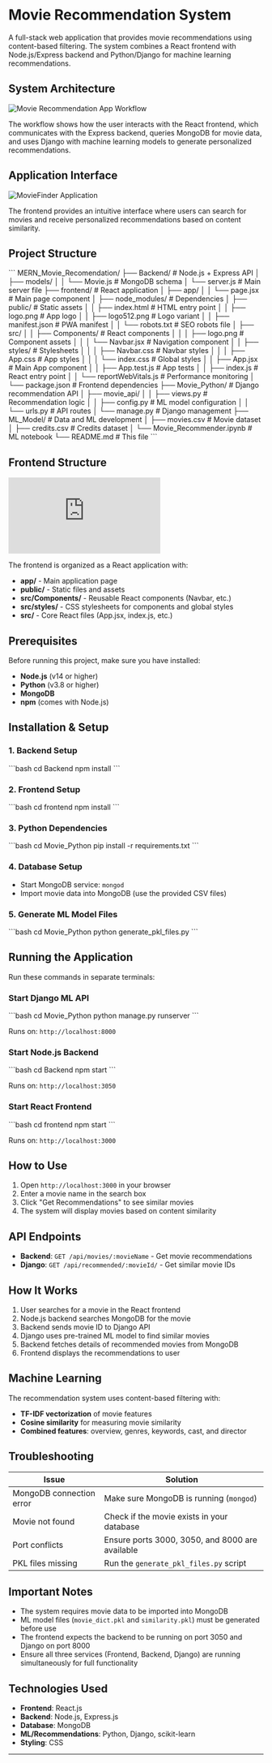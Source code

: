 # Movie Recommendation System

A full-stack web application that provides movie recommendations using content-based filtering. The system combines a React frontend with Node.js/Express backend and Python/Django for machine learning recommendations.

## System Architecture

![Movie Recommendation App Workflow](https://hebbkx1anhila5yf.public.blob.vercel-storage.com/movie-workflow-diagram-1udoIUcfeIxgyRma0s5jncrECOrLSm.png)

The workflow shows how the user interacts with the React frontend, which communicates with the Express backend, queries MongoDB for movie data, and uses Django with machine learning models to generate personalized recommendations.

## Application Interface

![MovieFinder Application](https://hebbkx1anhila5yf.public.blob.vercel-storage.com/Screenshot%202025-10-24%20155330-9hYUZSEdwm1HTvGgi4Pyku2JetdW07.png)

The frontend provides an intuitive interface where users can search for movies and receive personalized recommendations based on content similarity.

## Project Structure

\`\`\`
MERN_Movie_Recomendation/
├── Backend/                 # Node.js + Express API
│   ├── models/
│   │   └── Movie.js        # MongoDB schema
│   └── server.js           # Main server file
├── frontend/               # React application
│   ├── app/
│   │   └── page.jsx        # Main page component
│   ├── node_modules/       # Dependencies
│   ├── public/             # Static assets
│   │   ├── index.html      # HTML entry point
│   │   ├── logo.png        # App logo
│   │   ├── logo512.png     # Logo variant
│   │   ├── manifest.json   # PWA manifest
│   │   └── robots.txt      # SEO robots file
│   ├── src/
│   │   ├── Components/     # React components
│   │   │   ├── logo.png    # Component assets
│   │   │   └── Navbar.jsx  # Navigation component
│   │   ├── styles/         # Stylesheets
│   │   │   ├── Navbar.css  # Navbar styles
│   │   │   ├── App.css     # App styles
│   │   │   └── index.css   # Global styles
│   │   ├── App.jsx         # Main App component
│   │   ├── App.test.js     # App tests
│   │   ├── index.js        # React entry point
│   │   └── reportWebVitals.js # Performance monitoring
│   └── package.json        # Frontend dependencies
├── Movie_Python/           # Django recommendation API
│   ├── movie_api/
│   │   ├── views.py        # Recommendation logic
│   │   ├── config.py       # ML model configuration
│   │   └── urls.py         # API routes
│   └── manage.py           # Django management
├── ML_Model/              # Data and ML development
│   ├── movies.csv         # Movie dataset
│   ├── credits.csv        # Credits dataset
│   └── Movie_Recommender.ipynb # ML notebook
└── README.md              # This file
\`\`\`

## Frontend Structure

![Frontend File Structure](https://blob.v0.app/DyXSS.txt)

The frontend is organized as a React application with:
- **app/** - Main application page
- **public/** - Static files and assets
- **src/Components/** - Reusable React components (Navbar, etc.)
- **src/styles/** - CSS stylesheets for components and global styles
- **src/** - Core React files (App.jsx, index.js, etc.)

## Prerequisites

Before running this project, make sure you have installed:

- **Node.js** (v14 or higher)
- **Python** (v3.8 or higher)
- **MongoDB**
- **npm** (comes with Node.js)

## Installation & Setup

### 1. Backend Setup

\`\`\`bash
cd Backend
npm install
\`\`\`

### 2. Frontend Setup

\`\`\`bash
cd frontend
npm install
\`\`\`

### 3. Python Dependencies

\`\`\`bash
cd Movie_Python
pip install -r requirements.txt
\`\`\`

### 4. Database Setup

- Start MongoDB service: `mongod`
- Import movie data into MongoDB (use the provided CSV files)

### 5. Generate ML Model Files

\`\`\`bash
cd Movie_Python
python generate_pkl_files.py
\`\`\`

## Running the Application

Run these commands in separate terminals:

### Start Django ML API

\`\`\`bash
cd Movie_Python
python manage.py runserver
\`\`\`

Runs on: `http://localhost:8000`

### Start Node.js Backend

\`\`\`bash
cd Backend
npm start
\`\`\`

Runs on: `http://localhost:3050`

### Start React Frontend

\`\`\`bash
cd frontend
npm start
\`\`\`

Runs on: `http://localhost:3000`

## How to Use

1. Open `http://localhost:3000` in your browser
2. Enter a movie name in the search box
3. Click "Get Recommendations" to see similar movies
4. The system will display movies based on content similarity

## API Endpoints

- **Backend**: `GET /api/movies/:movieName` - Get movie recommendations
- **Django**: `GET /api/recommended/:movieId/` - Get similar movie IDs

## How It Works

1. User searches for a movie in the React frontend
2. Node.js backend searches MongoDB for the movie
3. Backend sends movie ID to Django API
4. Django uses pre-trained ML model to find similar movies
5. Backend fetches details of recommended movies from MongoDB
6. Frontend displays the recommendations to user

## Machine Learning

The recommendation system uses content-based filtering with:

- **TF-IDF vectorization** of movie features
- **Cosine similarity** for measuring movie similarity
- **Combined features**: overview, genres, keywords, cast, and director

## Troubleshooting

| Issue | Solution |
|-------|----------|
| MongoDB connection error | Make sure MongoDB is running (`mongod`) |
| Movie not found | Check if the movie exists in your database |
| Port conflicts | Ensure ports 3000, 3050, and 8000 are available |
| PKL files missing | Run the `generate_pkl_files.py` script |

## Important Notes

- The system requires movie data to be imported into MongoDB
- ML model files (`movie_dict.pkl` and `similarity.pkl`) must be generated before use
- The frontend expects the backend to be running on port 3050 and Django on port 8000
- Ensure all three services (Frontend, Backend, Django) are running simultaneously for full functionality

## Technologies Used

- **Frontend**: React.js
- **Backend**: Node.js, Express.js
- **Database**: MongoDB
- **ML/Recommendations**: Python, Django, scikit-learn
- **Styling**: CSS

---

